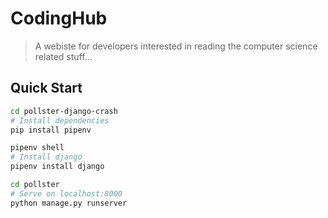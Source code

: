 # CodingHub

> A webiste for developers interested in reading the computer science related stuff...

## Quick Start
``` bash
cd pollster-django-crash
# Install dependencies
pip install pipenv

pipenv shell
# Install django
pipenv install django

cd pollster
# Serve on localhost:8000
python manage.py runserver
```
